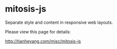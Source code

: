 mitosis-js
==========

Separate style and content in responsive web layouts.

Please view this page for details:

http://tianheyang.com/misc/mitosis-js